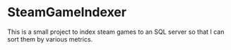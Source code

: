 # SteamGameIndexer
This is a small project to index steam games to an SQL server so that I can sort them by various metrics.
